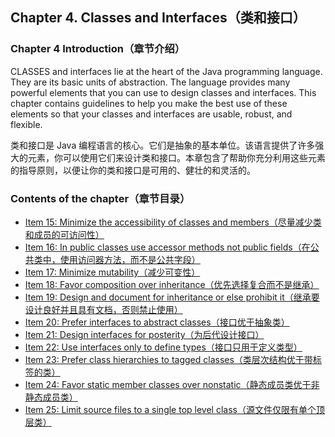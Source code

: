 ## Chapter 4. Classes and Interfaces（类和接口）

### Chapter 4 Introduction（章节介绍）

CLASSES and interfaces lie at the heart of the Java programming language. They are its basic units of abstraction. The language provides many powerful elements that you can use to design classes and interfaces. This chapter contains guidelines to help you make the best use of these elements so that your classes and interfaces are usable, robust, and flexible.

类和接口是 Java 编程语言的核心。它们是抽象的基本单位。该语言提供了许多强大的元素，你可以使用它们来设计类和接口。本章包含了帮助你充分利用这些元素的指导原则，以便让你的类和接口是可用的、健壮的和灵活的。

### Contents of the chapter（章节目录）
- [Item 15: Minimize the accessibility of classes and members（尽量减少类和成员的可访问性）](./Chapter-4-Item-15-Minimize-the-accessibility-of-classes-and-members)
- [Item 16: In public classes use accessor methods not public fields（在公共类中，使用访问器方法，而不是公共字段）](./Chapter-4-Item-16-In-public-classes-use-accessor-methods-not-public-fields)
- [Item 17: Minimize mutability（减少可变性）](./Chapter-4-Item-17-Minimize-mutability)
- [Item 18: Favor composition over inheritance（优先选择复合而不是继承）](./Chapter-4-Item-18-Favor-composition-over-inheritance)
- [Item 19: Design and document for inheritance or else prohibit it（继承要设计良好并且具有文档，否则禁止使用）](./Chapter-4-Item-19-Design-and-document-for-inheritance-or-else-prohibit-it)
- [Item 20: Prefer interfaces to abstract classes（接口优于抽象类）](./Chapter-4-Item-20-Prefer-interfaces-to-abstract-classes)
- [Item 21: Design interfaces for posterity（为后代设计接口）](./Chapter-4-Item-21-Design-interfaces-for-posterity)
- [Item 22: Use interfaces only to define types（接口只用于定义类型）](./Chapter-4-Item-22-Use-interfaces-only-to-define-types)
- [Item 23: Prefer class hierarchies to tagged classes（类层次结构优于带标签的类）](./Chapter-4-Item-23-Prefer-class-hierarchies-to-tagged-classes)
- [Item 24: Favor static member classes over nonstatic（静态成员类优于非静态成员类）](./Chapter-4-Item-24-Favor-static-member-classes-over-nonstatic)
- [Item 25: Limit source files to a single top level class（源文件仅限有单个顶层类）](./Chapter-4-Item-25-Limit-source-files-to-a-single-top-level-class)
